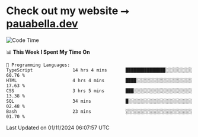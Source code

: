 # Check out my website ⭢ [pauabella.dev](https://pauabella.dev)

<!--START_SECTION:waka-->
![Code Time](http://img.shields.io/badge/Code%20Time-3%2C847%20hrs%2012%20mins-blue)

📊 **This Week I Spent My Time On** 

```text
💬 Programming Languages: 
TypeScript               14 hrs 4 mins       ███████████████░░░░░░░░░░   60.76 % 
HTML                     4 hrs 4 mins        ████░░░░░░░░░░░░░░░░░░░░░   17.63 % 
CSS                      3 hrs 5 mins        ███░░░░░░░░░░░░░░░░░░░░░░   13.38 % 
SQL                      34 mins             █░░░░░░░░░░░░░░░░░░░░░░░░   02.48 % 
Bash                     23 mins             ░░░░░░░░░░░░░░░░░░░░░░░░░   01.70 % 
```


 Last Updated on 01/11/2024 06:07:57 UTC
<!--END_SECTION:waka-->
